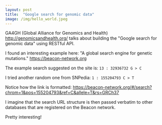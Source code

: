 ```yaml
---
layout: post
title:  "Google search for genomic data"
image: /img/hello_world.jpeg
---
```


GA4GH (Global Alliance for Genomics and Health) http://genomicsandhealth.org/ talks about building 
the "Google search for genomic data" using RESTful API. 

I found an interesting example here:
"A global search engine for genetic mutations." https://beacon-network.org

The example search suggested on the site is: `13 : 32936732 G > C`

I tried another random one from SNPedia: `1 : 155204793 C > T`

Notice how the link is formatted:
https://beacon-network.org/#/search?chrom=1&pos=155204793&ref=C&allele=T&rs=GRCh37

I imagine that the search URL structure is then passed verbatim to other databases that are registered on the Beacon network. 

Pretty interesting!

